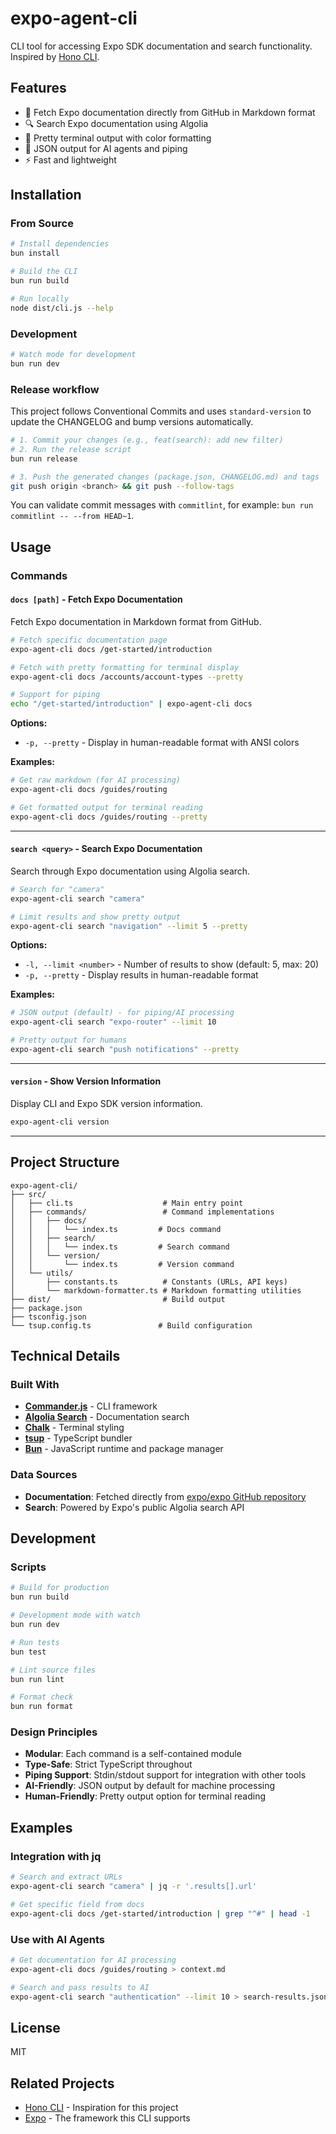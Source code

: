 # expo-agent-cli

CLI tool for accessing Expo SDK documentation and search functionality. Inspired by [Hono CLI](https://github.com/honojs/cli).

## Features

- 📖 Fetch Expo documentation directly from GitHub in Markdown format
- 🔍 Search Expo documentation using Algolia
- 🎨 Pretty terminal output with color formatting
- 🤖 JSON output for AI agents and piping
- ⚡️ Fast and lightweight

## Installation

### From Source

```bash
# Install dependencies
bun install

# Build the CLI
bun run build

# Run locally
node dist/cli.js --help
```

### Development

```bash
# Watch mode for development
bun run dev
```

### Release workflow

This project follows Conventional Commits and uses `standard-version` to update the CHANGELOG and bump versions automatically.

```bash
# 1. Commit your changes (e.g., feat(search): add new filter)
# 2. Run the release script
bun run release

# 3. Push the generated changes (package.json, CHANGELOG.md) and tags
git push origin <branch> && git push --follow-tags
```

You can validate commit messages with `commitlint`, for example: `bun run commitlint -- --from HEAD~1`.

## Usage

### Commands

#### `docs [path]` - Fetch Expo Documentation

Fetch Expo documentation in Markdown format from GitHub.

```bash
# Fetch specific documentation page
expo-agent-cli docs /get-started/introduction

# Fetch with pretty formatting for terminal display
expo-agent-cli docs /accounts/account-types --pretty

# Support for piping
echo "/get-started/introduction" | expo-agent-cli docs
```

**Options:**
- `-p, --pretty` - Display in human-readable format with ANSI colors

**Examples:**
```bash
# Get raw markdown (for AI processing)
expo-agent-cli docs /guides/routing

# Get formatted output for terminal reading
expo-agent-cli docs /guides/routing --pretty
```

---

#### `search <query>` - Search Expo Documentation

Search through Expo documentation using Algolia search.

```bash
# Search for "camera"
expo-agent-cli search "camera"

# Limit results and show pretty output
expo-agent-cli search "navigation" --limit 5 --pretty
```

**Options:**
- `-l, --limit <number>` - Number of results to show (default: 5, max: 20)
- `-p, --pretty` - Display results in human-readable format

**Examples:**
```bash
# JSON output (default) - for piping/AI processing
expo-agent-cli search "expo-router" --limit 10

# Pretty output for humans
expo-agent-cli search "push notifications" --pretty
```

---

#### `version` - Show Version Information

Display CLI and Expo SDK version information.

```bash
expo-agent-cli version
```

---

## Project Structure

```
expo-agent-cli/
├── src/
│   ├── cli.ts                    # Main entry point
│   ├── commands/                 # Command implementations
│   │   ├── docs/
│   │   │   └── index.ts         # Docs command
│   │   ├── search/
│   │   │   └── index.ts         # Search command
│   │   └── version/
│   │       └── index.ts         # Version command
│   └── utils/
│       ├── constants.ts          # Constants (URLs, API keys)
│       └── markdown-formatter.ts # Markdown formatting utilities
├── dist/                         # Build output
├── package.json
├── tsconfig.json
└── tsup.config.ts               # Build configuration
```

## Technical Details

### Built With

- **[Commander.js](https://github.com/tj/commander.js)** - CLI framework
- **[Algolia Search](https://www.algolia.com/)** - Documentation search
- **[Chalk](https://github.com/chalk/chalk)** - Terminal styling
- **[tsup](https://github.com/egoist/tsup)** - TypeScript bundler
- **[Bun](https://bun.sh)** - JavaScript runtime and package manager

### Data Sources

- **Documentation**: Fetched directly from [expo/expo GitHub repository](https://github.com/expo/expo/tree/main/docs/pages)
- **Search**: Powered by Expo's public Algolia search API

## Development

### Scripts

```bash
# Build for production
bun run build

# Development mode with watch
bun run dev

# Run tests
bun test

# Lint source files
bun run lint

# Format check
bun run format
```

### Design Principles

- **Modular**: Each command is a self-contained module
- **Type-Safe**: Strict TypeScript throughout
- **Piping Support**: Stdin/stdout support for integration with other tools
- **AI-Friendly**: JSON output by default for machine processing
- **Human-Friendly**: Pretty output option for terminal reading

## Examples

### Integration with jq

```bash
# Search and extract URLs
expo-agent-cli search "camera" | jq -r '.results[].url'

# Get specific field from docs
expo-agent-cli docs /get-started/introduction | grep "^#" | head -1
```

### Use with AI Agents

```bash
# Get documentation for AI processing
expo-agent-cli docs /guides/routing > context.md

# Search and pass results to AI
expo-agent-cli search "authentication" --limit 10 > search-results.json
```

## License

MIT

## Related Projects

- [Hono CLI](https://github.com/honojs/cli) - Inspiration for this project
- [Expo](https://expo.dev) - The framework this CLI supports
